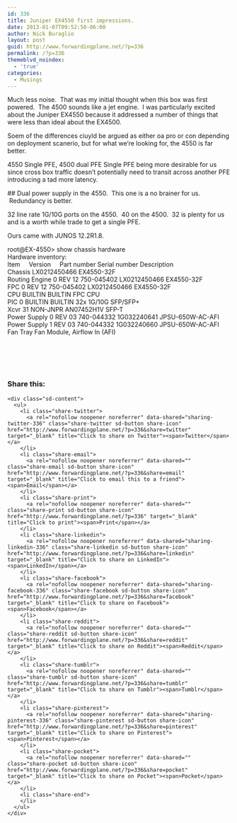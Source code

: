 ```yaml
---
id: 336
title: Juniper EX4550 first impressions.
date: 2013-01-07T09:52:50-06:00
author: Nick Buraglio
layout: post
guid: http://www.forwardingplane.net/?p=336
permalink: /?p=336
themeblvd_noindex:
  - 'true'
categories:
  - Musings
---
```

Much less noise.  That was my initial thought when this box was first powered.  The 4500 sounds like a jet engine.  I was particularly excited about the Juniper EX4550 because it addressed a number of things that were less than ideal about the EX4500.

Soem of the differences ciuyld be argued as either oa pro or con depending on deployment scanerio, but for what we&#8217;re looking for, the 4550 is far better.

4550 Single PFE, 4500 dual PFE Single PFE being more desirable for us since cross box traffic doesn&#8217;t potentially need to transit across another PFE introducing a tad more latency.

\## Dual power supply in the 4550.  This one is a no brainer for us.  Redundancy is better.

32 line rate 1G/10G ports on the 4550.  40 on the 4500.  32 is plenty for us and is a worth while trade to get a single PFE.

Ours came with JUNOS 12.2R1.8.

root@EX-4550> show chassis hardware  
Hardware inventory:  
Item     Version     Part number Serial number Description  
Chassis LX0212450466 EX4550-32F  
Routing Engine 0 REV 12 750-045402 LX0212450466 EX4550-32F  
FPC 0 REV 12 750-045402 LX0212450466 EX4550-32F  
CPU BUILTIN BUILTIN FPC CPU  
PIC 0 BUILTIN BUILTIN 32x 1G/10G SFP/SFP+  
Xcvr 31 NON-JNPR AN07452H1V SFP-T  
Power Supply 0 REV 03 740-044332 1G032240641 JPSU-650W-AC-AFI  
Power Supply 1 REV 03 740-044332 1G032240660 JPSU-650W-AC-AFI  
Fan Tray Fan Module, Airflow In (AFI)

&nbsp;

<pre></pre>

&nbsp;

<div class="sharedaddy sd-sharing-enabled">
  <div class="robots-nocontent sd-block sd-social sd-social-icon-text sd-sharing">
    <h3 class="sd-title">
      Share this:
    </h3>
    
    <div class="sd-content">
      <ul>
        <li class="share-twitter">
          <a rel="nofollow noopener noreferrer" data-shared="sharing-twitter-336" class="share-twitter sd-button share-icon" href="http://www.forwardingplane.net/?p=336&share=twitter" target="_blank" title="Click to share on Twitter"><span>Twitter</span></a>
        </li>
        <li class="share-email">
          <a rel="nofollow noopener noreferrer" data-shared="" class="share-email sd-button share-icon" href="http://www.forwardingplane.net/?p=336&share=email" target="_blank" title="Click to email this to a friend"><span>Email</span></a>
        </li>
        <li class="share-print">
          <a rel="nofollow noopener noreferrer" data-shared="" class="share-print sd-button share-icon" href="http://www.forwardingplane.net/?p=336" target="_blank" title="Click to print"><span>Print</span></a>
        </li>
        <li class="share-linkedin">
          <a rel="nofollow noopener noreferrer" data-shared="sharing-linkedin-336" class="share-linkedin sd-button share-icon" href="http://www.forwardingplane.net/?p=336&share=linkedin" target="_blank" title="Click to share on LinkedIn"><span>LinkedIn</span></a>
        </li>
        <li class="share-facebook">
          <a rel="nofollow noopener noreferrer" data-shared="sharing-facebook-336" class="share-facebook sd-button share-icon" href="http://www.forwardingplane.net/?p=336&share=facebook" target="_blank" title="Click to share on Facebook"><span>Facebook</span></a>
        </li>
        <li class="share-reddit">
          <a rel="nofollow noopener noreferrer" data-shared="" class="share-reddit sd-button share-icon" href="http://www.forwardingplane.net/?p=336&share=reddit" target="_blank" title="Click to share on Reddit"><span>Reddit</span></a>
        </li>
        <li class="share-tumblr">
          <a rel="nofollow noopener noreferrer" data-shared="" class="share-tumblr sd-button share-icon" href="http://www.forwardingplane.net/?p=336&share=tumblr" target="_blank" title="Click to share on Tumblr"><span>Tumblr</span></a>
        </li>
        <li class="share-pinterest">
          <a rel="nofollow noopener noreferrer" data-shared="sharing-pinterest-336" class="share-pinterest sd-button share-icon" href="http://www.forwardingplane.net/?p=336&share=pinterest" target="_blank" title="Click to share on Pinterest"><span>Pinterest</span></a>
        </li>
        <li class="share-pocket">
          <a rel="nofollow noopener noreferrer" data-shared="" class="share-pocket sd-button share-icon" href="http://www.forwardingplane.net/?p=336&share=pocket" target="_blank" title="Click to share on Pocket"><span>Pocket</span></a>
        </li>
        <li class="share-end">
        </li>
      </ul>
    </div>
  </div>
</div>